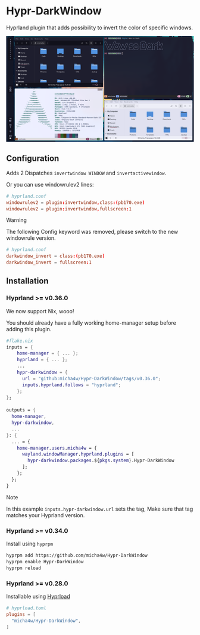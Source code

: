 # Hypr-DarkWindow
Hyprland plugin that adds possibility to invert the color of specific windows.

![preview](./res/preview.png)

## Configuration
Adds 2 Dispatches `invertwindow WINDOW` and `invertactivewindow`.

Or you can use windowrulev2 lines:
```conf
# hyprland.conf
windowrulev2 = plugin:invertwindow,class:(pb170.exe)
windowrulev2 = plugin:invertwindow,fullscreen:1
```

> [!WARNING]  
> The following Config keyword was removed, please switch to the new windowrule version.

```conf
# hyprland.conf
darkwindow_invert = class:(pb170.exe)
darkwindow_invert = fullscreen:1
```

## Installation

### Hyprland >= v0.36.0
We now support Nix, wooo!

You should already have a fully working home-manager setup before adding this plugin.
```nix
#flake.nix
inputs = {
    home-manager = { ... };
    hyprland = { ... };
    ...
    hypr-darkwindow = {
      url = "github:micha4w/Hypr-DarkWindow/tags/v0.36.0";
      inputs.hyprland.follows = "hyprland";
    };
};

outputs = {
  home-manager,
  hypr-darkwindow,
  ...
}: {
  ... = {
    home-manager.users.micha4w = {
      wayland.windowManager.hyprland.plugins = [
        hypr-darkwindow.packages.${pkgs.system}.Hypr-DarkWindow
      ];
    };
  };
}
```

> [!NOTE]
> In this example `inputs.hypr-darkwindow.url` sets the tag, Make sure that tag matches your Hyprland version.


### Hyprland >= v0.34.0
Install using `hyprpm`
```sh
hyprpm add https://github.com/micha4w/Hypr-DarkWindow
hyprpm enable Hypr-DarkWindow
hyprpm reload
```

### Hyprland >= v0.28.0
Installable using [Hyprload](https://github.com/duckonaut/hyprload)
```toml
# hyprload.toml
plugins = [
  "micha4w/Hypr-DarkWindow",
]
```
